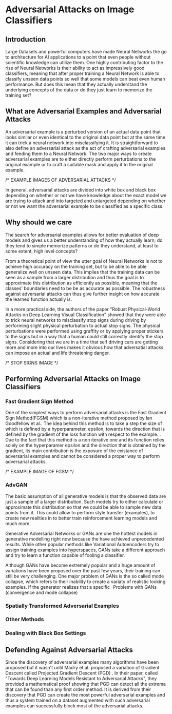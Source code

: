 # Adversarial Attacks on Image Classifiers

## Introduction
Large Datasets and powerful computers have made Neural Networks the go to architecture for AI applications to a point that even people without scientific knowledge can utilize them. One highly contributing factor to the rise of Neural Networks is their ability to act as impressively good classifiers, meaning that after proper training a Neural Network is able to classify unseen data points so well that some models can beat even human performance. But does this mean that they actually understand the underlying concepts of the data or do they just learn to memorize the training set? 


## What are Adversarial Examples and Adversarial Attacks
An adversarial example is a perturbed version of an actual data point that looks similar or even identical to the original data point but at the same time it can trick a neural network into misclassifying it. It is straightforward to also define an adversarial attack as the act of crafting adversarial examples and feeding them to a Neural Network. The two major ways to create adversarial examples are to either directly perform  perturbations to the original example or to craft a suitable mask and apply it to the original example. 

/* EXAMPLE IMAGES OF ADVERSARIAL ATTACKS */

In general, adversarial attacks are divided into white box and black box depending on whether or not we have knowledge about the exact model we are trying to attack and into targeted and untargeted depending on whether or not we want the adversarial example to be classified as a specific class. 


## Why should we care
The search for adversarial examples allows for better evaluation of deep models and gives us a better understanding of how they actually learn; do they tend to simple memorize patterns or do they understand, at least to some extent, high level concepts?

From a theoretical point of view the utter goal of Neural Networks is not to achieve high accuracy on the training set, but to be able to be able generalize well on unseen data. This implies that the training data can be seen as a sample from a larger distribution and thus the goal is to approximate this distribution as efficiently as possible, meaning that the classes' boundaries need to be be as accurate as possible. The robustness against adversarial attacks can thus give further insight on how accurate the learned function actually is. 

In a more practical side, the authors of the paper "Robust Physical-World Attacks on Deep Learning Visual Classification" showed that they were able to trick neural networks to misclassify stop signs during driving by performing slight physical perturbation to actual stop signs. The physical perturbations were performed using graffity or by applying proper stickers to the signs but in a way that a human could still correctly identify the stop signs. Considering that we are in a time that self driving cars are getting more and more into our lives makes it obvious how that adversatial attacks can impose an actual and life threatening danger. 

/* STOP SIGNS IMAGE */


## Performing Adversarial Attacks on Image Classifiers
### Fast Gradient Sign Method
One of the simplest ways to perform adversarial attacks is the Fast Gradient Sign Method(FGSM) which is a non-iterative method proposed by Ian Goodfellow et al.. The idea behind this method is to take a step the size of which is defined by a hyperparameter, epsilon, towards the direction that is defined by the gradient of the loss function with respect to the example. . Due to the fact that this method is a non iterative one and its function relies solely on the hyperparamer epsilon and the direction that is obtained by the gradient, its main contribution is the exposure of the existance of adversarial examples and cannot be considered a proper way to perform adversarial attacks. 

/* EXAMPLE IMAGE OF FGSM */

### AdvGAN
The basic assumption of all generative models is that the observed data are just a sample of a larger distribution. Such models try to either calculate or approximate this distribution so that we could be able to sample new data points from it. This could allow to perform style transfer (examples), to create new realities in to better train reinforcement learning models and much more. 

Generative Adversarial Networks or GANs are one the hottest models in generative modelling right now because the have achieved unprecedented results. While other popular methods like Variational Autoencoders try to assign training examples into hyperspaces, GANs take a different approach and try to learn a function capable of fooling a classifier. 

Although GANs have become extremely popular and a huge amount of variations have been proposed over the past few years, their training can still be very challenging. One major problem of GANs is the so called mode collapse, which refers to their inability to create a variaty of realistic looking examples. If the generator realizes that a specific 
-Problems with GANs (convergence and mode collapse)

### Spatially Transformed Adversarial Examples

### Other Methods


### Dealing with Black Box Settings



## Defending Against Adversarial Attacks
Since the discovery of adversarial examples many algorithms have been proposed but it wasn't until Madry et al. proposed a variation of Gradient Descent called Projected Gradient Descent (PGD) . In their paper, called "Towards Deep Learning Models Resistant to Adversarial Attacks", they provided a mathematical proof showing that PGD can detect all the extrema that can be found than any first order method. It is derived from their discovery that PGD can create the most powerful adversarial examples and thus a system trained on a dataset augmented with such adversarial examples can successfully block most of the adversarial attacks. 




